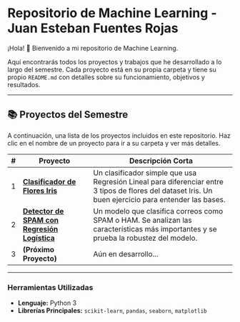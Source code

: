 # Repositorio de Machine Learning - Juan Esteban Fuentes Rojas

¡Hola! 👋 Bienvenido a mi repositorio de Machine Learning.

Aquí encontrarás todos los proyectos y trabajos que he desarrollado a lo largo del semestre. Cada proyecto está en su propia carpeta y tiene su propio `README.md` con detalles sobre su funcionamiento, objetivos y resultados.

---

## 📚 Proyectos del Semestre

A continuación, una lista de los proyectos incluidos en este repositorio. Haz clic en el nombre de un proyecto para ir a su carpeta y ver más detalles.

| # | Proyecto | Descripción Corta |
|---|---|---|
| 1 | **[Clasificador de Flores Iris](./Proyecto_01_Clasificador_Iris/)** | Un clasificador simple que usa Regresión Lineal para diferenciar entre 3 tipos de flores del dataset Iris. Un buen ejercicio para entender las bases. |
| 2 | **[Detector de SPAM con Regresión Logística](./Proyecto_02_Detector_SPAM/)** | Un modelo que clasifica correos como SPAM o HAM. Se analizan las características más importantes y se prueba la robustez del modelo. |
| 3 | **(Próximo Proyecto)** | Aún en desarrollo... |

---

### Herramientas Utilizadas

* **Lenguaje:** Python 3
* **Librerías Principales:** `scikit-learn`, `pandas`, `seaborn`, `matplotlib`
